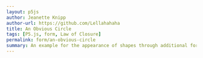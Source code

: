 ```yaml
---  
layout: p5js
author: Jeanette Knipp
author-url: https://github.com/Lellahahaha
title: An Obvious Circle
tags: [P5.js, form, Law of Closure]
permalink: form/an-obvious-circle
summary: An example for the appearance of shapes through additional forms that are not actually closed, but support the impression of a closed form in between them.
---  
```

